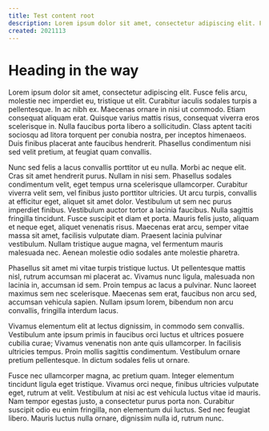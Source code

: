 ```yaml
---
title: Test content root
description: Lorem ipsum dolor sit amet, consectetur adipiscing elit. Fusce felis arcu, molestie nec imperdiet eu, tristique ut elit. Curabitur "iaculis" sodales turpis a pellentesque's. In ac nibh ex. Maecenas ornare in nisi ut commodo. Etiam consequat aliquam erat. Quisque varius mattis risus, consequat viverra eros scelerisque in. Nulla faucibus porta libero a sollicitudin. Class aptent taciti sociosqu ad litora torquent per conubia nostra, per inceptos himenaeos. Duis finibus placerat ante faucibus hendrerit. Phasellus condimentum nisi sed velit pretium, at feugiat quam convallis.
created: 2021113
---
```


# Heading in the way

Lorem ipsum dolor sit amet, consectetur adipiscing elit. Fusce felis arcu, molestie nec imperdiet eu, tristique ut elit. Curabitur iaculis sodales turpis a pellentesque. In ac nibh ex. Maecenas ornare in nisi ut commodo. Etiam consequat aliquam erat. Quisque varius mattis risus, consequat viverra eros scelerisque in. Nulla faucibus porta libero a sollicitudin. Class aptent taciti sociosqu ad litora torquent per conubia nostra, per inceptos himenaeos. Duis finibus placerat ante faucibus hendrerit. Phasellus condimentum nisi sed velit pretium, at feugiat quam convallis.

Nunc sed felis a lacus convallis porttitor ut eu nulla. Morbi ac neque elit. Cras sit amet hendrerit purus. Nullam in nisi sem. Phasellus sodales condimentum velit, eget tempus urna scelerisque ullamcorper. Curabitur viverra velit sem, vel finibus justo porttitor ultricies. Ut arcu turpis, convallis at efficitur eget, aliquet sit amet dolor. Vestibulum ut sem nec purus imperdiet finibus. Vestibulum auctor tortor a lacinia faucibus. Nulla sagittis fringilla tincidunt. Fusce suscipit et diam et porta. Mauris felis justo, aliquam et neque eget, aliquet venenatis risus. Maecenas erat arcu, semper vitae massa sit amet, facilisis vulputate diam. Praesent lacinia pulvinar vestibulum. Nullam tristique augue magna, vel fermentum mauris malesuada nec. Aenean molestie odio sodales ante molestie pharetra.

Phasellus sit amet mi vitae turpis tristique luctus. Ut pellentesque mattis nisl, rutrum accumsan mi placerat ac. Vivamus nunc ligula, malesuada non lacinia in, accumsan id sem. Proin tempus ac lacus a pulvinar. Nunc laoreet maximus sem nec scelerisque. Maecenas sem erat, faucibus non arcu sed, accumsan vehicula sapien. Nullam ipsum lorem, bibendum non arcu convallis, fringilla interdum lacus.

Vivamus elementum elit at lectus dignissim, in commodo sem convallis. Vestibulum ante ipsum primis in faucibus orci luctus et ultrices posuere cubilia curae; Vivamus venenatis non ante quis ullamcorper. In facilisis ultricies tempus. Proin mollis sagittis condimentum. Vestibulum ornare pretium pellentesque. In dictum sodales felis ut ornare.

Fusce nec ullamcorper magna, ac pretium quam. Integer elementum tincidunt ligula eget tristique. Vivamus orci neque, finibus ultricies vulputate eget, rutrum at velit. Vestibulum at nisi ac est vehicula luctus vitae id mauris. Nam tempor egestas justo, a consectetur purus porta non. Curabitur suscipit odio eu enim fringilla, non elementum dui luctus. Sed nec feugiat libero. Mauris luctus nulla ornare, dignissim nulla id, rutrum nunc.
